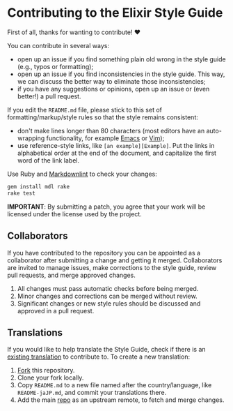 # Contributing to the Elixir Style Guide

First of all, thanks for wanting to contribute! :heart:

You can contribute in several ways:

* open up an issue if you find something plain old wrong in the style guide
  (e.g., typos or formatting);
* open up an issue if you find inconsistencies in the style guide. This way, we
  can discuss the better way to eliminate those inconsistencies;
* if you have any suggestions or opinions, open up an issue or (even better!) a
  pull request.

If you edit the `README.md` file, please stick to this set of
formatting/markup/style rules so that the style remains consistent:

* don't make lines longer than 80 characters (most editors have an auto-wrapping
  functionality, for example [Emacs][Emacs LineWrap] or [Vim][Vim word wrap]);
* use reference-style links, like `[an example][Example]`. Put the links in
  alphabetical order at the end of the document, and capitalize the first word
  of the link label.

Use Ruby and [Markdownlint] to check your changes:

```sh
gem install mdl rake
rake test
```

**IMPORTANT**: By submitting a patch, you agree that your work will be
licensed under the license used by the project.

## Collaborators

If you have contributed to the repository you can be appointed as a collaborator
after submitting a change and getting it merged. Collaborators are invited to
manage issues, make corrections to the style guide, review pull requests, and
merge approved changes.

1. All changes must pass automatic checks before being merged.
1. Minor changes and corrections can be merged without review.
1. Significant changes or new style rules should be discussed and approved in a
   pull request.

## Translations

If you would like to help translate the Style Guide, check if there is
an [existing translation][Translations] to contribute to. To create a new
translation:

1. [Fork] this repository.
1. Clone your fork locally.
1. Copy `README.md` to a new file named after the country/language, like
   `README-jaJP.md`, and commit your translations there.
1. Add the main [repo][Repo] as an upstream remote, to fetch and merge changes.

<!-- Links -->
[Emacs LineWrap]: http://emacswiki.org/emacs/LineWrap
[Fork]: https://github.com/christopheradams/elixir_style_guide#fork-destination-box
[Markdownlint]: https://github.com/mivok/markdownlint
[Repo]: https://github.com/christopheradams/elixir_style_guide.git
[Translations]: README.md#translations
[Vim word wrap]: http://vim.wikia.com/wiki/Automatic_word_wrapping
